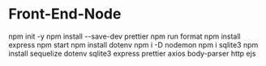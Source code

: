 # Front-End-Node

 npm init -y
 npm install --save-dev prettier
 npm run format
 npm install express
 npm start
 npm install dotenv
 npm i -D nodemon
 npm i sqlite3
 npm install sequelize dotenv sqlite3 express prettier axios body-parser http ejs